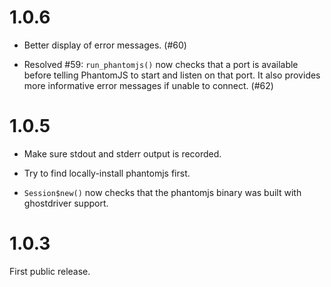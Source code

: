 # 1.0.6

* Better display of error messages. (#60)

* Resolved #59: `run_phantomjs()` now checks that a port is available before telling PhantomJS to start and listen on that port. It also provides more informative error messages if unable to connect. (#62)

# 1.0.5

* Make sure stdout and stderr output is recorded.

* Try to find locally-install phantomjs first.

* `Session$new()` now checks that the phantomjs binary was built with ghostdriver support.


# 1.0.3

First public release.
